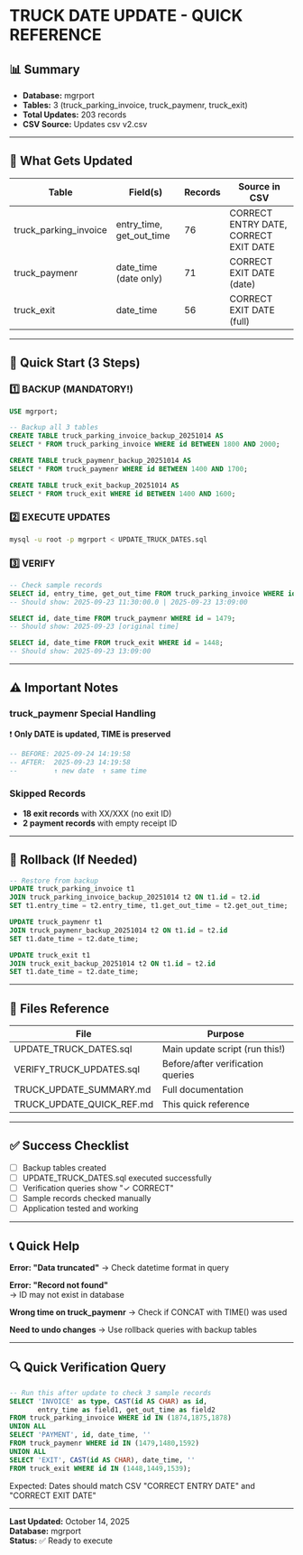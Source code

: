 # TRUCK DATE UPDATE - QUICK REFERENCE

## 📊 Summary
- **Database:** mgrport
- **Tables:** 3 (truck_parking_invoice, truck_paymenr, truck_exit)
- **Total Updates:** 203 records
- **CSV Source:** Updates csv v2.csv

---

## 🎯 What Gets Updated

| Table | Field(s) | Records | Source in CSV |
|-------|----------|---------|---------------|
| truck_parking_invoice | entry_time, get_out_time | 76 | CORRECT ENTRY DATE, CORRECT EXIT DATE |
| truck_paymenr | date_time (date only) | 71 | CORRECT EXIT DATE (date) |
| truck_exit | date_time | 56 | CORRECT EXIT DATE (full) |

---

## 🚀 Quick Start (3 Steps)

### 1️⃣ BACKUP (MANDATORY!)
```sql
USE mgrport;

-- Backup all 3 tables
CREATE TABLE truck_parking_invoice_backup_20251014 AS 
SELECT * FROM truck_parking_invoice WHERE id BETWEEN 1800 AND 2000;

CREATE TABLE truck_paymenr_backup_20251014 AS 
SELECT * FROM truck_paymenr WHERE id BETWEEN 1400 AND 1700;

CREATE TABLE truck_exit_backup_20251014 AS 
SELECT * FROM truck_exit WHERE id BETWEEN 1400 AND 1600;
```

### 2️⃣ EXECUTE UPDATES
```bash
mysql -u root -p mgrport < UPDATE_TRUCK_DATES.sql
```

### 3️⃣ VERIFY
```sql
-- Check sample records
SELECT id, entry_time, get_out_time FROM truck_parking_invoice WHERE id = 1874;
-- Should show: 2025-09-23 11:30:00.0 | 2025-09-23 13:09:00

SELECT id, date_time FROM truck_paymenr WHERE id = 1479;
-- Should show: 2025-09-23 [original time]

SELECT id, date_time FROM truck_exit WHERE id = 1448;
-- Should show: 2025-09-23 13:09:00
```

---

## ⚠️ Important Notes

### truck_paymenr Special Handling
❗ **Only DATE is updated, TIME is preserved**
```sql
-- BEFORE: 2025-09-24 14:19:58
-- AFTER:  2025-09-23 14:19:58
--         ↑ new date  ↑ same time
```

### Skipped Records
- **18 exit records** with XX/XXX (no exit ID)
- **2 payment records** with empty receipt ID

---

## 🔄 Rollback (If Needed)

```sql
-- Restore from backup
UPDATE truck_parking_invoice t1
JOIN truck_parking_invoice_backup_20251014 t2 ON t1.id = t2.id
SET t1.entry_time = t2.entry_time, t1.get_out_time = t2.get_out_time;

UPDATE truck_paymenr t1
JOIN truck_paymenr_backup_20251014 t2 ON t1.id = t2.id
SET t1.date_time = t2.date_time;

UPDATE truck_exit t1
JOIN truck_exit_backup_20251014 t2 ON t1.id = t2.id
SET t1.date_time = t2.date_time;
```

---

## 📁 Files Reference

| File | Purpose |
|------|---------|
| UPDATE_TRUCK_DATES.sql | Main update script (run this!) |
| VERIFY_TRUCK_UPDATES.sql | Before/after verification queries |
| TRUCK_UPDATE_SUMMARY.md | Full documentation |
| TRUCK_UPDATE_QUICK_REF.md | This quick reference |

---

## ✅ Success Checklist

- [ ] Backup tables created
- [ ] UPDATE_TRUCK_DATES.sql executed successfully
- [ ] Verification queries show "✓ CORRECT"
- [ ] Sample records checked manually
- [ ] Application tested and working

---

## 📞 Quick Help

**Error: "Data truncated"**
→ Check datetime format in query

**Error: "Record not found"**  
→ ID may not exist in database

**Wrong time on truck_paymenr**
→ Check if CONCAT with TIME() was used

**Need to undo changes**
→ Use rollback queries with backup tables

---

## 🔍 Quick Verification Query

```sql
-- Run this after update to check 3 sample records
SELECT 'INVOICE' as type, CAST(id AS CHAR) as id, 
       entry_time as field1, get_out_time as field2 
FROM truck_parking_invoice WHERE id IN (1874,1875,1878)
UNION ALL
SELECT 'PAYMENT', id, date_time, '' 
FROM truck_paymenr WHERE id IN (1479,1480,1592)
UNION ALL
SELECT 'EXIT', CAST(id AS CHAR), date_time, '' 
FROM truck_exit WHERE id IN (1448,1449,1539);
```

Expected: Dates should match CSV "CORRECT ENTRY DATE" and "CORRECT EXIT DATE"

---

**Last Updated:** October 14, 2025  
**Database:** mgrport  
**Status:** ✅ Ready to execute
